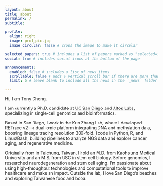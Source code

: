 ```yaml
---
layout: about
title: about
permalink: /
subtitle: 

profile:
  align: right
  image: prof_pic.jpg
  image_circular: false # crops the image to make it circular

selected_papers: true # includes a list of papers marked as "selected={true}"
social: true # includes social icons at the bottom of the page

announcements:
  enabled: false # includes a list of news items
  scrollable: false # adds a vertical scroll bar if there are more than 3 news items
  limit: 5 # leave blank to include all the news in the `_news` folder

---
```


Hi, I am Tony Cheng.

I am currently a Ph.D. candidate at [UC San Diego](https://www.ucsd.edu/) and [Altos Labs](https://www.altoslabs.com/), specializing in single-cell genomics and bioinformatics. 

Based in San Diego, I work in the Kun Zhang Lab, where I developed RETrace v2—a dual-omic platform integrating DNA and methylation data, boosting lineage tracing resolution 300-fold. I code in Python, R, and Linux/Bash, building pipelines to analyze NGS data and explore cancer, aging, and regenerative medicine.

Originally from in Taichung, Taiwan, I hold an M.D. from Kaohsiung Medical University and an M.S. from USC in stem cell biology. Before genomics, I researched neurodegeneration and stem cell aging. I’m passionate about using high-throughput technologies and computational tools to improve healthcare and make an impact. Outside the lab, I love San Diego’s beaches and exploring Taiwanese food and boba.
